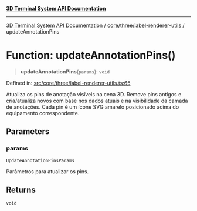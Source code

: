 [**3D Terminal System API Documentation**](../../../../README.md)

***

[3D Terminal System API Documentation](../../../../README.md) / [core/three/label-renderer-utils](../README.md) / updateAnnotationPins

# Function: updateAnnotationPins()

> **updateAnnotationPins**(`params`): `void`

Defined in: [src/core/three/label-renderer-utils.ts:65](https://github.com/Dicommunitas/ThreeJS_Terminal_3D2/blob/52232744018ed621d550262a267cac5a8cb3ae25/src/core/three/label-renderer-utils.ts#L65)

Atualiza os pins de anotação visíveis na cena 3D.
Remove pins antigos e cria/atualiza novos com base nos dados atuais e na visibilidade da camada de anotações.
Cada pin é um ícone SVG amarelo posicionado acima do equipamento correspondente.

## Parameters

### params

`UpdateAnnotationPinsParams`

Parâmetros para atualizar os pins.

## Returns

`void`
